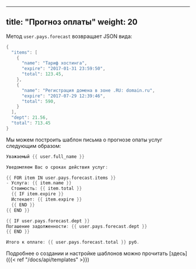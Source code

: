 
---
title: "Прогноз оплаты"
weight: 20
---

Метод `user.pays.forecast` возвращает JSON вида:

```go
{
  "items": [
    {
      "name": "Тариф хостинга",
      "expire": "2017-01-31 23:59:50",
      "total": 123.45,
    },
    {
      "name": "Регистрация домена в зоне .RU: domain.ru",
      "expire": "2017-07-29 12:39:46",
      "total": 590,
    }
  ],
  "dept": 21.56,
  "total": 713.45
}
```

Мы можем построить шаблон письма о прогнозе опаты услуг следующим образом:
```go
Уважаемый {{ user.full_name }}

Уведомляем Вас о сроках действия услуг:

{{ FOR item IN user.pays.forecast.items }}
- Услуга: {{ item.name }}
  Стоимость: {{ item.total }}
  {{ IF item.expire }}
  Истекает: {{ item.expire }}
  {{ END }}
{{ END }}

{{ IF user.pays.forecast.dept }}
Погашение задолженности: {{ user.pays.forecast.dept }}
{{ END }}

Итого к оплате: {{ user.pays.forecast.total }} руб.
```

Подробнее о создании и настройке шаблонов можно прочитать [здесь]({{< ref "/docs/api/templates" >}})

